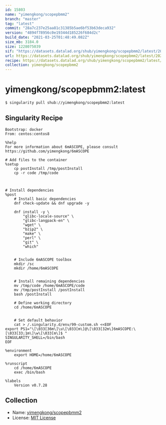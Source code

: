```yaml
---
id: 15803
name: "yimengkong/scopepbmm2"
branch: "master"
tag: "latest"
commit: "28a7c237e25aa81c31385b5ae6bf53b63deca932"
version: "4894f78956c0e19344d185226f684d2c"
build_date: "2021-03-25T01:48:49.082Z"
size_mb: 3184.0
size: 1228075039
sif: "https://datasets.datalad.org/shub/yimengkong/scopepbmm2/latest/2021-03-25-28a7c237-4894f789/4894f78956c0e19344d185226f684d2c.sif"
url: https://datasets.datalad.org/shub/yimengkong/scopepbmm2/latest/2021-03-25-28a7c237-4894f789/
recipe: https://datasets.datalad.org/shub/yimengkong/scopepbmm2/latest/2021-03-25-28a7c237-4894f789/Singularity
collection: yimengkong/scopepbmm2
---
```


# yimengkong/scopepbmm2:latest

```bash
$ singularity pull shub://yimengkong/scopepbmm2:latest
```

## Singularity Recipe

```singularity
Bootstrap: docker
From: centos:centos8

%help
For more information about 6mASCOPE, please consult https://github.com/yimengkong/6mASCOPE

# Add files to the container
%setup
    cp postInstall /tmp/postInstall
    cp -r code /tmp/code


    
# Install dependencies
%post
    # Install basic dependencies
    dnf check-update && dnf upgrade -y

    dnf install -y \
        "glibc-locale-source" \
        "glibc-langpack-en" \
        "wget" \
        "bzip2" \
        "make" \
        "perl" \
        "git" \
	    "which"


    # Include 6mASCOPE toolbox
    mkdir /sc
    mkdir /home/6mASCOPE
    
    
    # Install remaining dependencies
    mv /tmp/code /home/6mASCOPE/code
    mv /tmp/postInstall /postInstall
    bash /postInstall

    # Define working directory
    cd /home/6mASCOPE
    

    # Set default behavior
    cat > /.singularity.d/env/99-custom.sh <<EOF
export PS1="\[\033[36m\]\u\[\033[m\]@\[\033[32m\]6mASCOPE:\[\033[33;1m\]\w\[\033[m\]$ "
SINGULARITY_SHELL=/bin/bash
EOF

%environment
    export HOME=/home/6mASCOPE

%runscript
    cd /home/6mASCOPE
    exec /bin/bash

%labels
    Version v0.7.28
```

## Collection

 - Name: [yimengkong/scopepbmm2](https://github.com/yimengkong/scopepbmm2)
 - License: [MIT License](https://api.github.com/licenses/mit)

